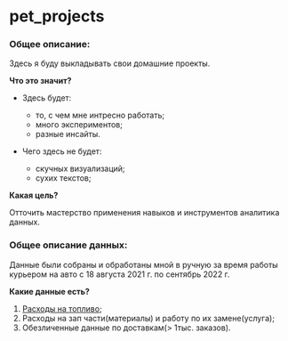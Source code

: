 # pet_projects

### Общее описание:
Здесь я буду выкладывать свои домашние проекты.

**Что это значит?**

* Здесь будет:
   * то, с чем мне интресно работать;
   * много экспериментов;
   * разные инсайты. 

* Чего здесь не будет:
   * скучных визуализаций;
   * сухих текстов;
   
**Какая цель?**

Отточить  мастерство применения навыков и инструментов аналитика данных.

### Общее описание данных:

Данные были собраны и обработаны мной в ручную за время работы курьером на авто с 18 августа 2021 г. по сентябрь 2022 г.

**Какие данные есть?**

1. [Расходы на топливо](https://clck.ru/32QGik);
2. Расходы на зап части(материалы) и работу по их замене(услуга);
3. Обезличенные данные по доставкам(> 1тыс. заказов).

